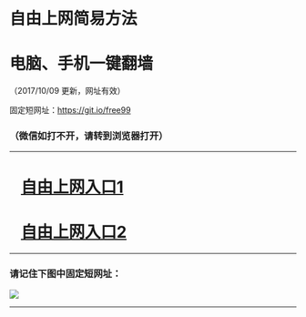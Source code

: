 ﻿# 自由上网简易方法

# 电脑、手机一键翻墙

（2017/10/09 更新，网址有效）

固定短网址：https://git.io/free99

### （微信如打不开，请转到浏览器打开）


***





# &nbsp;&nbsp; <a href="http://ft2818812478.fwq-tz-1001.info/fwqtz01.html?t=100900113571 " target="_blank">自由上网入口1</a>
# &nbsp;&nbsp; <a href="http://ft2378123143.fwq-tz-1002.info/fwqtz02.html?t=100900111464 " target="_blank">自由上网入口2</a>
***

### 请记住下图中固定短网址：

<img src="https://s3-us-west-2.amazonaws.com/fwq-1001/yjfq-20170905okok.png" /> 


***

